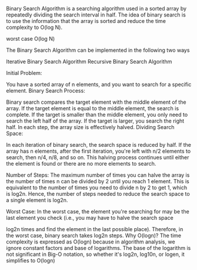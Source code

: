 Binary Search Algorithm is a searching algorithm used in a sorted array by repeatedly dividing the search interval in half. The idea of binary search is to use the information that the array is sorted and reduce the time complexity to O(log N). 

worst case O(log N)

The Binary Search Algorithm can be implemented in the following two ways

Iterative Binary Search Algorithm
Recursive Binary Search Algorithm



Initial Problem:

You have a sorted array of n elements, and you want to search for a specific element.
Binary Search Process:

Binary search compares the target element with the middle element of the array.
If the target element is equal to the middle element, the search is complete.
If the target is smaller than the middle element, you only need to search the left half of the array.
If the target is larger, you search the right half.
In each step, the array size is effectively halved.
Dividing Search Space:

In each iteration of binary search, the search space is reduced by half. If the array has n elements, after the first iteration, you're left with n/2 elements to search, then n/4, n/8, and so on.
This halving process continues until either the element is found or there are no more elements to search.

Number of Steps:
The maximum number of times you can halve the array is the number of times n can be divided by 2 until you reach 1 element. This is equivalent to the number of times you need to divide n by 2 to get 1, which is log2n.
Hence, the number of steps needed to reduce the search space to a single element is 
log2n.

Worst Case:
In the worst case, the element you're searching for may be the last element you check (i.e., you may have to halve the search space 

log2n times and find the element in the last possible place).
Therefore, in the worst case, binary search takes log2n steps.
Why O(logn)?
The time complexity is expressed as O(logn) because in algorithm analysis, we ignore constant factors and base of logarithms. The base of the logarithm is not significant in Big-O notation, so whether it's log2n, log10n, or logen, it simplifies to O(logn)